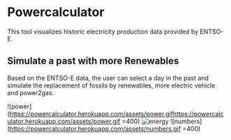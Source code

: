 # Powercalculator

This tool visualizes historic electricity production data provided by ENTSO-E.

## Simulate a past with more Renewables
Based on the ENTSO-E data, the user can select a day in the past and simulate the replacement of fossils by renewables, more electric vehicle and power2gas.

![power](https://powercalculator.herokuapp.com/assets/power.gifhttps://powercalculator.herokuapp.com/assets/power.gif =400)
![energy](https://powercalculator.herokuapp.com/assets/energy.gif)
![numbers](https://powercalculator.herokuapp.com/assets/numbers.gif =400)